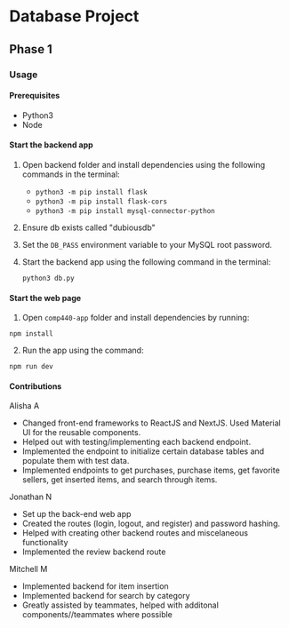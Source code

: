 # Database Project

## Phase 1

### Usage

#### Prerequisites
- Python3
- Node

#### Start the backend app
1. Open backend folder and install dependencies using the following commands in the terminal:
   - `python3 -m pip install flask`
   - `python3 -m pip install flask-cors`
   - `python3 -m pip install mysql-connector-python`

2. Ensure db exists called "dubiousdb"
3. Set the `DB_PASS` environment variable to your MySQL root password.
4. Start the backend app using the following command in the terminal:
    ```
    python3 db.py
    ```

#### Start the web page
1. Open `comp440-app` folder and install dependencies by running:
```
npm install
```
2. Run the app using the command:
```
npm run dev
```

#### Contributions
Alisha A
- Changed front-end frameworks to ReactJS and NextJS. Used Material UI for the reusable components.
- Helped out with testing/implementing each backend endpoint.
- Implemented the endpoint to initialize certain database tables and populate them with test data.
- Implemented endpoints to get purchases, purchase items, get favorite sellers, get inserted items, and search through items.

Jonathan N
- Set up the back-end web app
- Created the routes (login, logout, and register) and password hashing.
- Helped with creating other backend routes and miscelaneous functionality
- Implemented the review backend route

Mitchell M
- Implemented backend for item insertion 
- Implemented backend for search by category
- Greatly assisted by teammates, helped with additonal components//teammates where possible 
